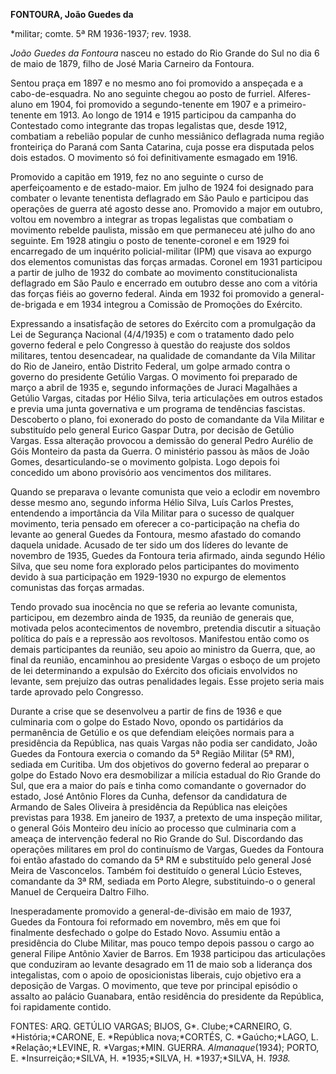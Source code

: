 **FONTOURA, João Guedes da**

\*militar; comte. 5ª RM 1936-1937; rev. 1938.

*João Guedes da Fontoura* nasceu no estado do Rio Grande do Sul no dia 6
de maio de 1879, filho de José Maria Carneiro da Fontoura.

Sentou praça em 1897 e no mesmo ano foi promovido a anspeçada e a
cabo-de-esquadra. No ano seguinte chegou ao posto de furriel.
Alferes-aluno em 1904, foi promovido a segundo-tenente em 1907 e a
primeiro-tenente em 1913. Ao longo de 1914 e 1915 participou da campanha
do Contestado como integrante das tropas legalistas que, desde 1912,
combatiam a rebelião popular de cunho messiânico deflagrada numa região
fronteiriça do Paraná com Santa Catarina, cuja posse era disputada pelos
dois estados. O movimento só foi definitivamente esmagado em 1916.

Promovido a capitão em 1919, fez no ano seguinte o curso de
aperfeiçoamento e de estado-maior. Em julho de 1924 foi designado para
combater o levante tenentista deflagrado em São Paulo e participou das
operações de guerra até agosto desse ano. Promovido a major em outubro,
voltou em novembro a integrar as tropas legalistas que combatiam o
movimento rebelde paulista, missão em que permaneceu até julho do ano
seguinte. Em 1928 atingiu o posto de tenente-coronel e em 1929 foi
encarregado de um inquérito policial-militar (IPM) que visava ao expurgo
dos elementos comunistas das forças armadas. Coronel em 1931 participou
a partir de julho de 1932 do combate ao movimento constitucionalista
deflagrado em São Paulo e encerrado em outubro desse ano com a vitória
das forças fiéis ao governo federal. Ainda em 1932 foi promovido a
general-de-brigada e em 1934 integrou a Comissão de Promoções do
Exército.

Expressando a insatisfação de setores do Exército com a promulgação da
Lei de Segurança Nacional (4/4/1935) e com o tratamento dado pelo
governo federal e pelo Congresso à questão do reajuste dos soldos
militares, tentou desencadear, na qualidade de comandante da Vila
Militar do Rio de Janeiro, então Distrito Federal, um golpe armado
contra o governo do presidente Getúlio Vargas. O movimento foi preparado
de março a abril de 1935 e, segundo informações de Juraci Magalhães a
Getúlio Vargas, citadas por Hélio Silva, teria articulações em outros
estados e previa uma junta governativa e um programa de tendências
fascistas. Descoberto o plano, foi exonerado do posto de comandante da
Vila Militar e substituído pelo general Eurico Gaspar Dutra, por decisão
de Getúlio Vargas. Essa alteração provocou a demissão do general Pedro
Aurélio de Góis Monteiro da pasta da Guerra. O ministério passou às mãos
de João Gomes, desarticulando-se o movimento golpista. Logo depois foi
concedido um abono provisório aos vencimentos dos militares.

Quando se preparava o levante comunista que veio a eclodir em novembro
desse mesmo ano, segundo informa Hélio Silva, Luís Carlos Prestes,
entendendo a importância da Vila Militar para o sucesso de qualquer
movimento, teria pensado em oferecer a co-participação na chefia do
levante ao general Guedes da Fontoura, mesmo afastado do comando daquela
unidade. Acusado de ter sido um dos líderes do levante de novembro de
1935, Guedes da Fontoura teria afirmado, ainda segundo Hélio Silva, que
seu nome fora explorado pelos participantes do movimento devido à sua
participação em 1929-1930 no expurgo de elementos comunistas das forças
armadas.

Tendo provado sua inocência no que se referia ao levante comunista,
participou, em dezembro ainda de 1935, da reunião de generais que,
motivada pelos acontecimentos de novembro, pretendia discutir a situação
política do país e a repressão aos revoltosos. Manifestou então como os
demais participantes da reunião, seu apoio ao ministro da Guerra, que,
ao final da reunião, encaminhou ao presidente Vargas o esboço de um
projeto de lei determinando a expulsão do Exército dos oficiais
envolvidos no levante, sem prejuízo das outras penalidades legais. Esse
projeto seria mais tarde aprovado pelo Congresso.

Durante a crise que se desenvolveu a partir de fins de 1936 e que
culminaria com o golpe do Estado Novo, opondo os partidários da
permanência de Getúlio e os que defendiam eleições normais para a
presidência da República, nas quais Vargas não podia ser candidato, João
Guedes da Fontoura exercia o comando da 5ª Região Militar (5ª RM),
sediada em Curitiba. Um dos objetivos do governo federal ao preparar o
golpe do Estado Novo era desmobilizar a milícia estadual do Rio Grande
do Sul, que era a maior do país e tinha como comandante o governador do
estado, José Antônio Flores da Cunha, defensor da candidatura de Armando
de Sales Oliveira à presidência da República nas eleições previstas para
1938. Em janeiro de 1937, a pretexto de uma inspeção militar, o general
Góis Monteiro deu início ao processo que culminaria com a ameaça de
intervenção federal no Rio Grande do Sul. Discordando das operações
militares em prol do continuísmo de Vargas, Guedes da Fontoura foi então
afastado do comando da 5ª RM e substituído pelo general José Meira de
Vasconcelos. Também foi destituído o general Lúcio Esteves, comandante
da 3ª RM, sediada em Porto Alegre, substituindo-o o general Manuel de
Cerqueira Daltro Filho.

Inesperadamente promovido a general-de-divisão em maio de 1937, Guedes
da Fontoura foi reformado em novembro, mês em que foi finalmente
desfechado o golpe do Estado Novo. Assumiu então a presidência do Clube
Militar, mas pouco tempo depois passou o cargo ao general Filipe Antônio
Xavier de Barros. Em 1938 participou das articulações que conduziram ao
levante desagrado em 11 de maio sob a liderança dos integalistas, com o
apoio de oposicionistas liberais, cujo objetivo era a deposição de
Vargas. O movimento, que teve por principal episódio o assalto ao
palácio Guanabara, então residência do presidente da República, foi
rapidamente contido.

FONTES: ARQ. GETÚLIO VARGAS; BIJOS, G*. Clube;*CARNEIRO, G.
*História;*CARONE, E. *República nova;*CORTÉS, C. *Gaúcho;*LAGO, L.
*Relação;*LEVINE, R. *Vargas;*MIN. GUERRA. *Almanaque*(1934); PORTO, E.
*Insurreição;*SILVA, H. *1935;*SILVA, H. *1937;*SILVA, H. *1938.*

 
